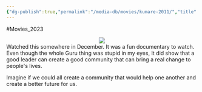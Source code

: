 ```yaml
---
{"dg-publish":true,"permalink":"/media-db/movies/kumare-2011/","title":"Kumaré","tags":["mediaDB/tv/movie"],"noteIcon":""}
---
```


#Movies_2023 
<center><img src="https://m.media-amazon.com/images/M/MV5BMTg2NDcxNTg5OF5BMl5BanBnXkFtZTcwOTUxNjA4Nw@@._V1_SX300.jpg"></center>
Watched this somewhere in December. It was a fun documentary to watch. Even though the whole Guru thing was stupid in my eyes, It did show that a good leader can create a good community that can bring a real change to people's lives.

Imagine if we could all create a community that would help one another and create a better future for us.